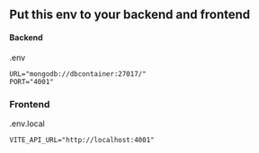
## Put this env to your backend and frontend

#### Backend

.env
```
URL="mongodb://dbcontainer:27017/"
PORT="4001"
```

### Frontend

.env.local
```
VITE_API_URL="http://localhost:4001"
```
